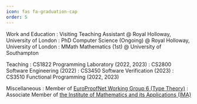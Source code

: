 ```yaml
---
icon: fas fa-graduation-cap
order: 5
---
```


Work and Education
: Visiting Teaching Assistant @ Royal Holloway, University of London
: PhD Computer Science (Ongoing) @ Royal Holloway, University of London
: MMath Mathematics (1st) @ University of Southampton

Teaching
: CS1822 Programming Laboratory (2022, 2023)
: CS2800 Software Engineering (2022)
: CS3450 Software Verification (2023)
: CS3510 Functional Programming (2022, 2023)

Miscellaneous
: Member of [EuroProofNet Working Group 6 (Type Theory)](https://europroofnet.github.io/wg6/)
: Associate Member of [the Institute of Mathematics and its Applications (IMA)](https://ima.org.uk/)